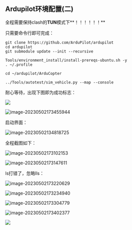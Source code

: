 ## Ardupilot环境配置(二)

全程需要保持clash的**TUN**模式下**！！！！！！**

只需要命令行即可完成：

```
git clone https://github.com/ArduPilot/ardupilot
cd ardupilot
git submodule update --init --recursive
```

```
Tools/environment_install/install-prereqs-ubuntu.sh -y
. ~/.profile
```

```
cd ~/ardupilot/ArduCopter
```

```
../Tools/autotest/sim_vehicle.py --map --console
```

耐心等待，出现下图即为成功标志：

![](C:\Users\yu\AppData\Roaming\Typora\typora-user-images\image-20230502173429232.png)

![image-20230502173455944](https://gitee.com/Duangthef1rst/drawing-bed/raw/master//202305021734976.png)

启动界面：

![image-20230502134818725](C:\Users\yu\AppData\Roaming\Typora\typora-user-images\image-20230502134818725.png)



全程截图如下：

![image-20230502173102153](https://gitee.com/Duangthef1rst/drawing-bed/raw/master//202305021731213.png)

![image-20230502173147611](https://gitee.com/Duangthef1rst/drawing-bed/raw/master//202305021731659.png)

ls打错了，忽略lls：

![image-20230502173220629](https://gitee.com/Duangthef1rst/drawing-bed/raw/master//202305021732663.png)

![image-20230502173234940](https://gitee.com/Duangthef1rst/drawing-bed/raw/master//202305021732973.png)



![image-20230502173304779](https://gitee.com/Duangthef1rst/drawing-bed/raw/master//202305021733825.png)

![image-20230502173402377](https://gitee.com/Duangthef1rst/drawing-bed/raw/master//202305021734414.png)

![](https://gitee.com/Duangthef1rst/drawing-bed/raw/master//202305021735768.png)

